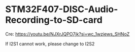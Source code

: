 # STM32F407-DISC-Audio-Recording-to-SD-card

Cre: https://youtu.be/NJXrJQPO7jk?si=wc_1wziews_SHNoZ

If I2S1 cannot work, please change to I2S2
